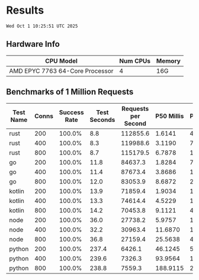 # Results
`Wed Oct 1 10:25:51 UTC 2025`
## Hardware Info
| CPU Model | Num CPUs | Memory |
| --------- | -------- | ------ |
| AMD EPYC 7763 64-Core Processor | 4 | 16G |

## Benchmarks of 1 Million Requests
| Test Name | Conns | Success Rate | Test Seconds | Requests per Second | P50 Millis | P99 Millis | P99.9 Millis | API Memory MB | API CPU Time | API Threads |
| --------- | ----- | ------------ | ------------ | ------------------- | ---------- | ---------- | ------------ | ------------- | ------------ | ----------- |
| rust | 200 | 100.0% | 8.8 | 112855.6 | 1.6141 | 4.6049 | 6.5826 | 8.3 | 00:00:16 | 5 |
| rust | 400 | 100.0% | 8.3 | 119988.6 | 3.1190 | 7.5113 | 10.1169 | 12.9 | 00:00:16 | 5 |
| rust | 800 | 100.0% | 8.7 | 115179.5 | 6.7878 | 11.4049 | 16.3774 | 22.0 | 00:00:17 | 5 |
| go | 200 | 100.0% | 11.8 | 84637.3 | 1.8284 | 7.6066 | 10.9753 | 17.7 | 00:00:28 | 11 |
| go | 400 | 100.0% | 11.4 | 87673.4 | 3.8686 | 13.7858 | 18.7634 | 23.8 | 00:00:27 | 11 |
| go | 800 | 100.0% | 12.0 | 83053.9 | 8.6872 | 26.3525 | 40.9258 | 36.6 | 00:00:28 | 10 |
| kotlin | 200 | 100.0% | 13.9 | 71859.4 | 1.9034 | 12.0060 | 33.8706 | 493.7 | 00:00:37 | 30 |
| kotlin | 400 | 100.0% | 13.3 | 74614.4 | 4.5229 | 19.1141 | 68.9065 | 515.5 | 00:00:36 | 30 |
| kotlin | 800 | 100.0% | 14.2 | 70453.8 | 9.1121 | 40.0375 | 106.7608 | 608.1 | 00:00:38 | 30 |
| node | 200 | 100.0% | 36.0 | 27738.2 | 5.9757 | 10.8053 | 11.9607 | 112.4 | 00:00:36 | 7 |
| node | 400 | 100.0% | 32.2 | 30963.4 | 11.6870 | 17.7809 | 22.3847 | 144.2 | 00:00:32 | 7 |
| node | 800 | 100.0% | 36.8 | 27159.4 | 25.5638 | 41.0118 | 53.7221 | 155.4 | 00:00:37 | 7 |
| python | 200 | 100.0% | 237.4 | 6426.1 | 46.1245 | 53.3930 | 63.5278 | 32.8 | 00:03:57 | 1 |
| python | 400 | 100.0% | 239.6 | 7326.3 | 93.9564 | 106.7000 | 119.4765 | 35.1 | 00:03:59 | 1 |
| python | 800 | 100.0% | 238.8 | 7559.3 | 188.9115 | 212.3705 | 229.8213 | 40.6 | 00:03:58 | 1 |
